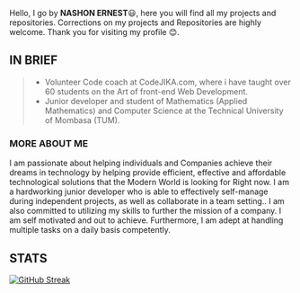 Hello,
I go by **NASHON ERNEST**😃, 
here you will find all my projects and repositories.
Corrections on my projects and Repositories are highly welcome.
Thank you for visiting my profile 😊.

## IN BRIEF

> - Volunteer Code coach at CodeJIKA.com, where i have taught over 60 students on the Art of front-end Web Development.
> - Junior developer and student of Mathematics (Applied Mathematics) and Computer Science at the Technical University of Mombasa (TUM).

### MORE ABOUT ME

I am passionate about helping individuals and Companies achieve their dreams in technology by helping provide efficient, effective and affordable technological solutions that the Modern World is looking for Right now.
I am a hardworking junior developer who is able to effectively self-manage during independent projects, as well as collaborate in a team setting.. I am also committed to utilizing my skills to further the mission of a company. I am self motivated and out to achieve. Furthermore, I am adept at handling multiple tasks on a daily basis competently.

## STATS

 [![GitHub Streak](https://streak-stats.demolab.com?user=ernestnash&theme=blueberry_duo&hide_border=true&date_format=j%20M%5B%20Y%5D)](https://git.io/streak-stats)
